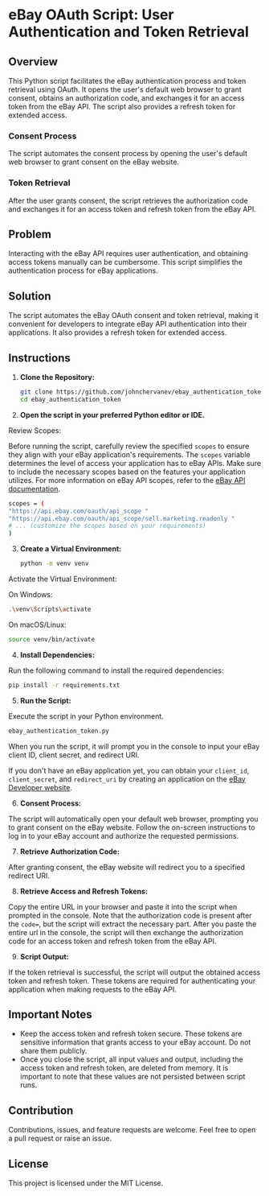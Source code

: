 # eBay OAuth Script: User Authentication and Token Retrieval

## Overview

This Python script facilitates the eBay authentication process and token retrieval using OAuth. It opens the user's default web browser to grant consent, obtains an authorization code, and exchanges it for an access token from the eBay API. The script also provides a refresh token for extended access.

### Consent Process

The script automates the consent process by opening the user's default web browser to grant consent on the eBay website.

### Token Retrieval

After the user grants consent, the script retrieves the authorization code and exchanges it for an access token and refresh token from the eBay API.

## Problem

Interacting with the eBay API requires user authentication, and obtaining access tokens manually can be cumbersome. This script simplifies the authentication process for eBay applications.

## Solution

The script automates the eBay OAuth consent and token retrieval, making it convenient for developers to integrate eBay API authentication into their applications. It also provides a refresh token for extended access.

## Instructions

1. **Clone the Repository:**

   ```bash
   git clone https://github.com/johnchervanev/ebay_authentication_token
   cd ebay_authentication_token

2. **Open the script in your preferred Python editor or IDE.**

Review Scopes:

   Before running the script, carefully review the specified `scopes` to ensure they align with your eBay application's requirements. The `scopes`       variable determines the level of access your application has to eBay APIs. Make sure to include the necessary scopes based on the features your 
   application utilizes. For more information on eBay API scopes, refer to the [eBay API documentation](https://developer.ebay.com/tools/api-scopes).

   ```bash
   scopes = (
   "https://api.ebay.com/oauth/api_scope "
   "https://api.ebay.com/oauth/api_scope/sell.marketing.readonly "
   # ... (customize the scopes based on your requirements)
   )
   ```

3. **Create a Virtual Environment:**

   ```bash
   python -m venv venv
   ````
Activate the Virtual Environment:

On Windows:

   ```bash
   .\venv\Scripts\activate
   ```
On macOS/Linux:

   ```bash
   source venv/bin/activate
   ```
4. **Install Dependencies:**

Run the following command to install the required dependencies:

   ```bash
   pip install -r requirements.txt
   ```

5. **Run the Script:**

Execute the script in your Python environment.

   ```bash
   ebay_authentication_token.py
   ```

When you run the script, it will prompt you in the console to input your eBay client ID, client secret, and redirect URI.

If you don't have an eBay application yet, you can obtain your `client_id`, `client_secret`, and `redirect_uri` by creating an application on the [eBay Developer website](https://developer.ebay.com/my/keys).

6. **Consent Process:**

The script will automatically open your default web browser, prompting you to grant consent on the eBay website. Follow the on-screen instructions to log in to your eBay account and authorize the requested permissions.

7. **Retrieve Authorization Code:**

After granting consent, the eBay website will redirect you to a specified redirect URI.

8. **Retrieve Access and Refresh Tokens:**

Copy the entire URL in your browser and paste it into the script when prompted in the console. Note that the authorization code is present after the `code=`, but the script will extract the necessary part. After you paste the entire url in the console, the script will then exchange the authorization code for an access token and refresh token from the eBay API.

9. **Script Output:**

If the token retrieval is successful, the script will output the obtained access token and refresh token. These tokens are required for authenticating your application when making requests to the eBay API.

## Important Notes
- Keep the access token and refresh token secure. These tokens are sensitive information that grants access to your eBay account. Do not share them publicly.
- Once you close the script, all input values and output, including the access token and refresh token, are deleted from memory. It is important to note that these values are not persisted between script runs.

## Contribution

Contributions, issues, and feature requests are welcome. Feel free to open a pull request or raise an issue.

## License

This project is licensed under the MIT License.
